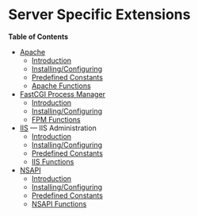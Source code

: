 Server Specific Extensions
==========================

**Table of Contents**

-   [Apache](/book/apache.html)
    -   [Introduction](/intro/apache.html)
    -   [Installing/Configuring](/apache/setup.html)
    -   [Predefined Constants](/apache/constants.html)
    -   [Apache Functions](/ref/apache.html)
-   [FastCGI Process Manager](/book/fpm.html)
    -   [Introduction](/intro/fpm.html)
    -   [Installing/Configuring](/fpm/setup.html)
    -   [FPM Functions](/ref/fpm.html)
-   [IIS](/book/iisfunc.html) — IIS Administration
    -   [Introduction](/intro/iisfunc.html)
    -   [Installing/Configuring](/iisfunc/setup.html)
    -   [Predefined Constants](/iisfunc/constants.html)
    -   [IIS Functions](/ref/iisfunc.html)
-   [NSAPI](/book/nsapi.html)
    -   [Introduction](/intro/nsapi.html)
    -   [Installing/Configuring](/nsapi/setup.html)
    -   [Predefined Constants](/nsapi/constants.html)
    -   [NSAPI Functions](/ref/nsapi.html)
